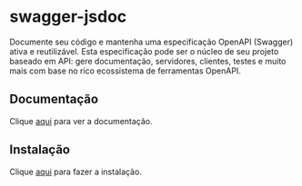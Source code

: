 # swagger-jsdoc

Documente seu código e mantenha uma especificação OpenAPI (Swagger) ativa e reutilizável. Esta especificação pode ser o núcleo de seu projeto baseado em API: gere documentação, servidores, clientes, testes e muito mais com base no rico ecossistema de ferramentas OpenAPI.

## Documentação

Clique [aqui](https://github.com/Surnet/swagger-jsdoc) para ver a documentação.

## Instalação

Clique [aqui](https://www.npmjs.com/package/swagger-jsdoc) para fazer a instalação.